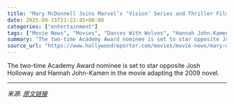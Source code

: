 ```yaml
---
title: "Mary McDonnell Joins Marvel’s ‘Vision’ Series and Thriller Film ‘One Second After’ (Exclusive)"
date: 2025-09-15T21:22:45+08:00
categories: ["entertainment"]
tags: ["Movie News", "Movies", "Dances With Wolves", "Hannah John-Kamen", "J. Michael Straczynski", "Josh Holloway", "marvel", "Paul Bettany"]
summary: "The two-time Academy Award nominee is set to star opposite Josh Holloway and Hannah John-Kamen in the movie adapting the 2009 novel."
source_url: "https://www.hollywoodreporter.com/movies/movie-news/mary-mcdonnell-marvel-vision-series-one-second-after-1236371952/"
---
```


The two-time Academy Award nominee is set to star opposite Josh Holloway and Hannah John-Kamen in the movie adapting the 2009 novel.

---

*来源: [原文链接](https://www.hollywoodreporter.com/movies/movie-news/mary-mcdonnell-marvel-vision-series-one-second-after-1236371952/)*
